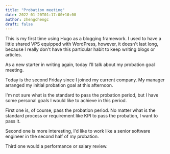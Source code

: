 ```yaml
---
title: "Probation meeting"
date: 2022-01-20T01:17:00+10:00
author: zhengchengc
draft: false
---
```


This is my first time using Hugo as a blogging framework. I used to have a little shared VPS equipped with WordPress, however, it doesn't last long, because I really don't have this particular habit to keep writing blogs or articles.

As a new starter in writing again, today I'll talk about my probation goal meeting.

Today is the second Friday since I joined my current company. My manager arranged my initial probation goal at this afternoon.

I'm not sure what is the standard to pass the probation period, but I have some personal goals I would like to achieve in this period.

First one is, of course, pass the probation period. No matter what is the standard process or requirement like KPI to pass the probation, I want to pass it.

Second one is more interesting, I'd like to work like a senior software engineer in the second half of my probation.

Third one would a performance or salary review.

